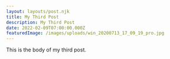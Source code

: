 ```yaml
---
layout: layouts/post.njk
title: My Third Post
description: My Third Post
date: 2022-02-09T07:00:00.000Z
featuredImage: /images/uploads/win_20200713_17_09_19_pro.jpg
---
```

This is the body of my third post.